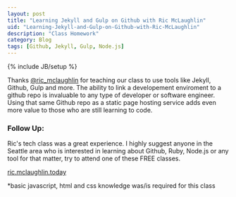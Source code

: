 ```yaml
---
layout: post
title: "Learning Jekyll and Gulp on Github with Ric McLaughlin"
uid: "Learning-Jekyll-and-Gulp-on-Github-with-Ric-McLaughlin"
description: "Class Homework"
category: Blog
tags: [Github, Jekyll, Gulp, Node.js]
---
```

{% include JB/setup %}

Thanks [@ric_mclaughlin](https://twitter.com/ric_mclaughlin) for teaching our class to use tools like Jekyll, Github, Gulp and more. 
The ability to link a developement enviroment to a github repo is invaluable to any type of developer or software engineer. 
Using that same Github repo as a static page hosting service adds even more value to those who are still learning to code.

### Follow Up:

Ric's tech class was a great experience. 
I highly suggest anyone in the Seattle area who is 
interested in learning about Github, Ruby, Node.js or any tool for that matter, 
try to attend one of these FREE classes.

[ric.mclaughlin.today](http://ric.mclaughlin.today/)

*basic javascript, html and css knowledge was/is required for this class